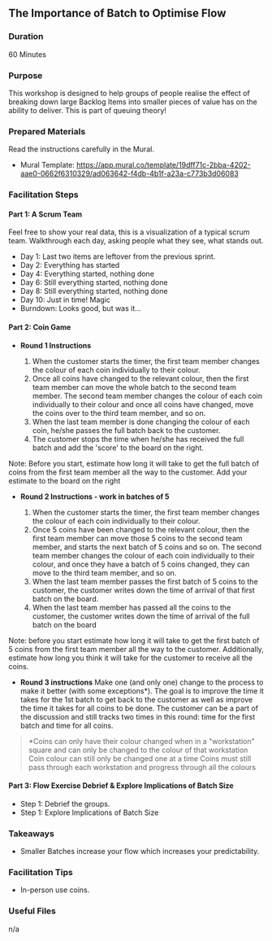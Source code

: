 ## The Importance of Batch to Optimise Flow

### Duration

60 Minutes

### Purpose

This workshop is designed to help groups of people realise the effect of breaking down large Backlog Items into smaller pieces of value has on the ability to deliver. This is part of queuing theory!

### Prepared Materials

Read the instructions carefully in the Mural.

- Mural Template: https://app.mural.co/template/19dff71c-2bba-4202-aae0-0662f6310329/ad063642-f4db-4b1f-a23a-c773b3d06083

### Facilitation Steps

#### Part 1: A Scrum Team

Feel free to show your real data, this is a visualization of a typical scrum team. Walkthrough each day, asking people what they see, what stands out. 

- Day 1: Last two items are leftover from the previous sprint.
- Day 2: Everything has started
- Day 4: Everything started, nothing done
- Day 6: Still everything started, nothing done
- Day 8: Still everything started, nothing done
- Day 10: Just in time! Magic
- Burndown: Looks good, but was it...

#### Part 2: Coin Game

 - **Round 1 Instructions**

   1. When the customer starts the timer, the first team member changes the colour of each coin individually to their colour. 
   2. Once all coins have changed to the relevant colour, then the first team member can move the whole batch to the second team member. The second team member changes the colour of each coin individually to their colour and once all coins have changed, move the coins over to the third team member, and so on. 
   3. When the last team member is done changing the colour of each coin, he/she passes the full batch back to the customer. 
   4. The customer stops the time when he/she has received the full batch and add the 'score' to the board on the right. 

Note: Before you start, estimate how long it will take to get the full batch of coins from the first team member all the way to the customer. Add your estimate to the board on the right


 - **Round 2 Instructions - work in batches of 5**

   1.  When the customer starts the timer, the first team member changes the colour of each coin individually to their colour. 
   2. Once 5 coins have been changed to the relevant colour, then the first team member can move those 5 coins to the second team member, and starts the next batch of 5 coins and so on. The second team member changes the colour of each coin individually to their colour, and once they have a batch of 5 coins changed, they can move to the third team member, and so on.
   3. When the last team member passes the first batch of 5 coins to the customer, the customer writes down the time of arrival of that first batch on the board. 
   4. When the last team member has passed all the coins to the customer, the customer writes down the time of arrival of the full batch on the board 

Note: before you start estimate how long it will take to get the first batch of 5 coins from the first team member all the way to the customer. Additionally, estimate how long you think it will take for the customer to receive all the coins. 

- **Round 3 instructions**
Make one (and only one) change to the process to make it better (with some exceptions*). The goal is to improve the time it takes for the 1st batch to get back to the customer as well as improve the time it takes for all coins to be done. The customer can be a part of the discussion and still tracks two times in this round: time for the first batch and time for all coins.

> *Coins can only have their colour changed when in a "workstation" square and can only be changed to the colour of that workstation
Coin colour can still only be changed one at a time
Coins must still pass through each workstation and progress through all the colours

#### Part 3: Flow Exercise Debrief & Explore Implications of Batch Size

- Step 1: Debrief the groups.
- Step 1: Explore Implications of Batch Size

### Takeaways

- Smaller Batches increase your flow which increases your predictability.


### Facilitation Tips

- In-person use coins.

### Useful Files

n/a